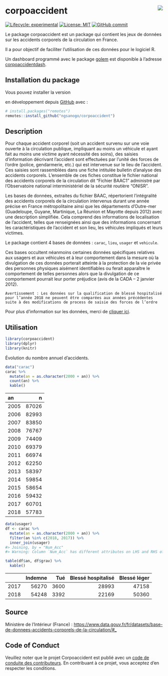 
<!-- README.md is generated from README.Rmd. Please edit that file -->

# corpoaccident <a href='https://github.com/ngsanogo/corpoaccident'><img src='man/figures/corpoaccident.ico' align="right"  /></a>

<!-- badges: start -->

[![Lifecycle:
experimental](https://img.shields.io/badge/lifecycle-experimental-orange.svg)](https://www.tidyverse.org/lifecycle/#experimental)
[![License:
MIT](https://img.shields.io/badge/License-MIT-blue.svg)](https://opensource.org/licenses/MIT)
[![GitHub
commit](https://img.shields.io/github/last-commit/ngsanogo/corpoaccident)](https://github.com/ngsanogo/corpoaccident/commit/master)
<!-- badges: end -->

Le package corpoaccident est un package qui contient les jeux de données
sur les accidents corporels de la circulation en France.

Il a pour objectif de faciliter l’utilisation de ces données pour le
logiciel R.

Un dashboard programmé avec le package
[golem](https://github.com/ThinkR-open/golem) est disponible à l’adresse
[corpoaccidentdash](https://github.com/ngsanogo/corpoaccidentdash).

## Installation du package

Vous pouvez installer la
version<!-- stable du package depuis le [CRAN](https://CRAN.R-project.org) avec : -->

<!-- ``` r -->

<!-- install.packages("corpoaccident") -->

<!-- ``` -->

<!-- et la version -->

en développement depuis [GitHub](https://github.com/) avec :

``` r
# install.packages("remotes")
remotes::install_github("ngsanogo/corpoaccident")
```

## Description

Pour chaque accident corporel (soit un accident survenu sur une voie
ouverte à la circulation publique, impliquant au moins un véhicule et
ayant fait au moins une victime ayant nécessité des soins), des saisies
d’information décrivant l’accident sont effectuées par l’unité des
forces de l’ordre (police, gendarmerie, etc.) qui est intervenue sur le
lieu de l’accident. Ces saisies sont rassemblées dans une fiche
intitulée bulletin d’analyse des accidents corporels. L’ensemble de ces
fiches constitue le fichier national des accidents corporels de la
circulation dit “Fichier BAAC1” administré par l’Observatoire national
interministériel de la sécurité routière “ONISR”.

Les bases de données, extraites du fichier BAAC, répertorient
l’intégralité des accidents corporels de la circulation intervenus
durant une année précise en France métropolitaine ainsi que les
départements d’Outre-mer (Guadeloupe, Guyane, Martinique, La Réunion et
Mayotte depuis 2012) avec une description simplifiée. Cela comprend des
informations de localisation de l’accident, telles que renseignées ainsi
que des informations concernant les caractéristiques de l’accident et
son lieu, les véhicules impliqués et leurs victimes.

Le package contient 4 bases de données : `carac`, `lieu`, `usager` et
`vehicule`.

Ces bases occultent néanmoins certaines données spécifiques relatives
aux usagers et aux véhicules et à leur comportement dans la mesure où la
divulgation de ces données porterait atteinte à la protection de la vie
privée des personnes physiques aisément identifiables ou ferait
apparaître le comportement de telles personnes alors que la divulgation
de ce comportement pourrait leur porter préjudice (avis de la CADA – 2
janvier 2012).

`Avertissement : Les données sur la qualification de blessé hospitalisé
pour l’année 2018 ne peuvent être comparées aux années précédentes suite
à des modifications de process de saisie des forces de l’ordre`

Pour plus d’information sur les données, merci de [cliquer
ici](https://www.data.gouv.fr/fr/datasets/r/8d4df329-bbbb-434c-9f1f-596d78ad529f).

## Utilisation

``` r
library(corpoaccident)
library(dplyr)
library(knitr)
```

Évolution du nombre annuel d’accidents.

``` r
data("carac")
carac %>%
  mutate(an = as.character(2000 + an)) %>%
  count(an) %>%
  kable()
```

| an   |     n |
| :--- | ----: |
| 2005 | 87026 |
| 2006 | 82993 |
| 2007 | 83850 |
| 2008 | 76767 |
| 2009 | 74409 |
| 2010 | 69379 |
| 2011 | 66974 |
| 2012 | 62250 |
| 2013 | 58397 |
| 2014 | 59854 |
| 2015 | 58654 |
| 2016 | 59432 |
| 2017 | 60701 |
| 2018 | 57783 |

``` r
data(usager)
df <- carac %>%
  mutate(an = as.character(2000 + an)) %>%
  filter(an %in% c(2018, 2017)) %>%
  inner_join(usager)
#> Joining, by = "Num_Acc"
#> Warning: Column `Num_Acc` has different attributes on LHS and RHS of join

table(df$an, df$grav) %>%
  kable()
```

|      | Indemne |  Tué | Blessé hospitalisé | Blessé léger |
| ---- | ------: | ---: | -----------------: | -----------: |
| 2017 |   56270 | 3600 |              28993 |        47158 |
| 2018 |   54248 | 3392 |              22169 |        50360 |

## Source

Ministère de l’Intérieur (France) :
<https://www.data.gouv.fr/fr/datasets/base-de-donnees-accidents-corporels-de-la-circulation/#_>

## Code of Conduct

Veuillez noter que le projet Corpoaccident est publié avec un [code de
conduite des
contributeurs](https://contributor-covenant.org/version/2/0/CODE_OF_CONDUCT.html).
En contribuant à ce projet, vous acceptez d’en respecter les conditions.
